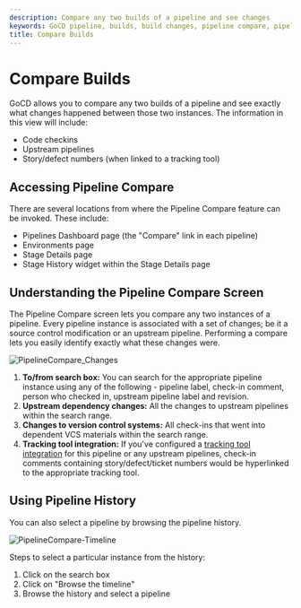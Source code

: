 ```yaml
---
description: Compare any two builds of a pipeline and see changes
keywords: GoCD pipeline, builds, build changes, pipeline compare, pipeline history
title: Compare Builds
---
```


# Compare Builds

GoCD allows you to compare any two builds of a pipeline and see exactly what changes happened between those two instances. The information in this view will include:

- Code checkins
- Upstream pipelines
- Story/defect numbers (when linked to a tracking tool)

## Accessing Pipeline Compare

There are several locations from where the Pipeline Compare feature can be invoked. These include:

- Pipelines Dashboard page (the "Compare" link in each pipeline)
- Environments page
- Stage Details page
- Stage History widget within the Stage Details page

## Understanding the Pipeline Compare Screen

The Pipeline Compare screen lets you compare any two instances of a pipeline. Every pipeline instance is associated with a set of changes; be it a source control modification or an upstream pipeline. Performing a compare lets you easily identify exactly what these changes were.

![PipelineCompare_Changes](../images/compare_changes.png)

1. **To/from search box:** You can search for the appropriate pipeline instance using any of the following - pipeline label, check-in comment, person who checked in, upstream pipeline label and revision.
2. **Upstream dependency changes:** All the changes to upstream pipelines within the search range.
3. **Changes to version control systems:** All check-ins that went into dependent VCS materials within the search range.
4. **Tracking tool integration:** If you've configured a [tracking tool integration](../integration/index.html#integration-with-bug-tracking-and-story-management-tools) for this pipeline or any upstream pipelines, check-in comments containing story/defect/ticket numbers would be hyperlinked to the appropriate tracking tool.

## Using Pipeline History

You can also select a pipeline by browsing the pipeline history.

![PipelineCompare-Timeline](../images/compare_timeline.png)

Steps to select a particular instance from the history:

1. Click on the search box
2. Click on "Browse the timeline"
3. Browse the history and select a pipeline
